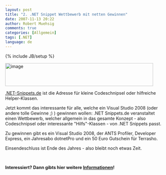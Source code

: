 ```yaml
---
layout: post
title: "2. .NET Snippet Wettbewerb mit netten Gewinnen"
date: 2007-11-13 20:22
author: Robert Muehsig
comments: true
categories: [Allgemein]
tags: [.NET]
language: de
---
```

{% include JB/setup %}
<p><a href="{{BASE_PATH}}/assets/wp-images-de/image147.png" atomicselection="true"><img style="border-right: 0px; border-top: 0px; border-left: 0px; border-bottom: 0px" height="74" alt="image" src="{{BASE_PATH}}/assets/wp-images-de/image-thumb126.png" width="476" border="0"></a> </p> <p><a href="http://dotnet-snippets.de/dns/Default.aspx" target="_blank">.NET-Snippets.de</a> ist die Adresse für kleine Codeschnipsel oder hilfreiche Helper-Klassen.</p> <p>Jetzt kommt das interessante für alle, welche ein Visual Studio 2008 (oder andere tolle Gewinne ;) ) gewinnen wollen: .NET Snippets.de veranstaltet einen Wettbewerb, welcher allgemein in das gesamte Konzept - also Codeschnipsel oder interessante&nbsp;"Hilfs"-Klassen&nbsp;- von .NET Snippets passt. </p> <p>Zu gewinnen gibt es ein Visual Studio 2008,&nbsp;der ANTS Profiler, Developer Express, ein Jahresabo dotnetPro und ein 50 Euro Gutschein für Terrasho.&nbsp;</p> <p>Einsendeschluss ist Ende des Jahres - also bleibt noch etwas Zeit.</p> <p>&nbsp;</p> <p><strong>Interessiert? Dann gibts hier weitere <a href="http://dotnet-snippets.de/dns/Zweiter-Snippet-Wettbewerb.aspx" target="_blank">Informationen</a>!</strong></p>
